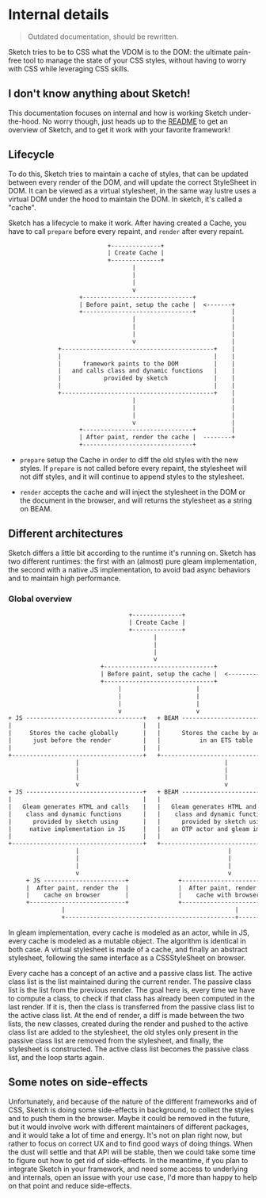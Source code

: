 # Internal details

> Outdated documentation, should be rewritten.

Sketch tries to be to CSS what the VDOM is to the DOM: the ultimate pain-free
tool to manage the state of your CSS styles, without having to worry with CSS
while leveraging CSS skills.

## I don't know anything about Sketch!

This documentation focuses on internal and how is working Sketch under-the-hood.
No worry though, just heads up to the [README](https://hexdocs.pm/sketch) to get
an overview of Sketch, and to get it work with your favorite framework!

## Lifecycle

To do this, Sketch tries to maintain a cache of styles, that can be updated
between every render of the DOM, and will update the correct StyleSheet in DOM.
It can be viewed as a virtual stylesheet, in the same way lustre uses a virtual
DOM under the hood to maintain the DOM. In sketch, it's called a "cache".

Sketch has a lifecycle to make it work. After having created a Cache, you have
to call `prepare` before every repaint, and `render` after every repaint.

```txt
                            +--------------+
                            | Create Cache |
                            +--------------+
                                   |
                                   |
                                   |
                                   v
                    +-------------------------------+
                    | Before paint, setup the cache |  <-------+
                    +-------------------------------+          |
                                   |                           |
                                   |                           |
                                   |                           |
                                   v                           |
              +-------------------------------------------+    |
              |                                           |    |
              |      framework paints to the DOM          |    |
              |   and calls class and dynamic functions   |    |
              |            provided by sketch             |    |
              |                                           |    |
              +-------------------------------------------+    |
                                   |                           |
                                   |                           |
                                   |                           |
                                   v                           |
                    +-------------------------------+          |
                    | After paint, render the cache |  --------+
                    +-------------------------------+
```

- `prepare` setup the Cache in order to diff the old styles with the new styles.
  If `prepare` is not called before every repaint, the stylesheet will not diff
  styles, and it will continue to append styles to the stylesheet.

- `render` accepts the cache and will inject the stylesheet in the DOM or the
  document in the browser, and will returns the stylesheet as a string on BEAM.

## Different architectures

Sketch differs a little bit according to the runtime it's running on. Sketch has
two different runtimes: the first with an (almost) pure gleam implementation,
the second with a native JS implementation, to avoid bad async behaviors and to
maintain high performance.

### Global overview

```txt
                                  +--------------+
                                  | Create Cache |
                                  +--------------+
                                         |
                                         |
                                         |
                                         v
                          +-------------------------------+
                          | Before paint, setup the cache |  <----------------------+
                          +-------------------------------+                         |
                               |                     |                              |
                               |                     |                              |
                               |                     |                              |
                               v                     v                              |
+ JS ---------------------------------+   + BEAM ------------------------------+    |
|                                     |   |                                    |    |
|     Stores the cache globally       |   |      Stores the cache by actor     |    |
|      just before the render         |   |           in an ETS table          |    |
|                                     |   |                                    |    |
+-------------------------------------+   +------------------------------------+    |
                   |                                         |                      |
                   |                                         |                      |
                   |                                         |                      |
                   v                                         v                      |
+ JS ---------------------------------+   + BEAM ------------------------------+    |
|                                     |   |                                    |    |
|   Gleam generates HTML and calls    |   |   Gleam generates HTML and calls   |    |
|    class and dynamic functions      |   |    class and dynamic functions     |    |
|      provided by sketch using       |   |      provided by sketch using      |    |
|     native implementation in JS     |   |   an OTP actor and gleam implem    |    |
|                                     |   |                                    |    |
+-------------------------------------+   +------------------------------------+    |
                   |                                          |                     |
                   |                                          |                     |
                   |                                          |                     |
                   v                                          v                     |
     + JS -----------------------+              +---------------------------+       |
     |  After paint, render the  |              |  After paint, render the  |       |
     |    cache on browser       |              |    cache with browser     |       |
     +---------------------------+              +---------------------------+       |
               |                                                |                   |
               +------------------------------------------------+-------------------+
```

In gleam implementation, every cache is modeled as an actor, while in JS, every
cache is modeled as a mutable object. The algorithm is identical in both case. A
virtual stylesheet is made of a cache, and finally an abstract stylesheet,
following the same interface as a CSSStyleSheet on browser.

Every cache has a concept of an active and a passive class list. The active
class list is the list maintained during the current render. The passive class
list is the list from the previous render. The goal here is, every time we have
to compute a class, to check if that class has already been computed in the last
render. If it is, then the class is transferred from the passive class list to
the active class list. At the end of render, a diff is made between the two
lists, the new classes, created during the render and pushed to the active class
list are added to the stylesheet, the old styles only present in the passive
class list are removed from the stylesheet, and finally, the stylesheet is
constructed. The active class list becomes the passive class list, and the loop
starts again.

## Some notes on side-effects

Unfortunately, and because of the nature of the different frameworks and of CSS,
Sketch is doing some side-effects in background, to collect the styles and to
push them in the browser. Maybe it could be removed in the future, but it would
involve work with different maintainers of different packages, and it would take
a lot of time and energy. It's not on plan right now, but rather to focus on
correct UX and to find good ways of doing things. When the dust will settle and
that API will be stable, then we could take some time to figure out how to get
rid of side-effects. In the meantime, if you plan to integrate Sketch in your
framework, and need some access to underlying and internals, open an issue with
your use case, I'd more than happy to help on that point and reduce
side-effects.
